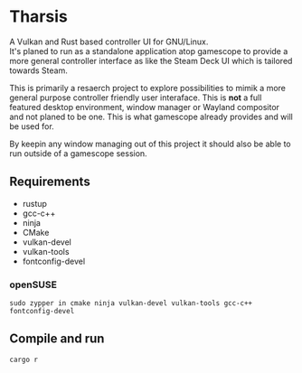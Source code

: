 # Tharsis
A Vulkan and Rust based controller UI for GNU/Linux.  
It's planed to run as a standalone application atop gamescope to provide a more general controller interface as like
the Steam Deck UI which is tailored towards Steam.  

This is primarily a resaerch project to explore possibilities to mimik a more general purpose controller friendly user interaface. 
This is **not** a full featured desktop environment, window manager or Wayland compositor and not planed to be one. This is what gamescope already provides and will be used for.  

By keepin any window managing out of this project it should also be able to run outside of a gamescope session.

## Requirements
- rustup
- gcc-c++
- ninja
- CMake
- vulkan-devel
- vulkan-tools
- fontconfig-devel

### openSUSE
`sudo zypper in cmake ninja vulkan-devel vulkan-tools gcc-c++ fontconfig-devel`

## Compile and run
`cargo r`